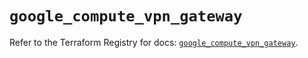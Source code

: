 # `google_compute_vpn_gateway`

Refer to the Terraform Registry for docs: [`google_compute_vpn_gateway`](https://registry.terraform.io/providers/hashicorp/google-beta/5.24.0/docs/resources/google_compute_vpn_gateway).
